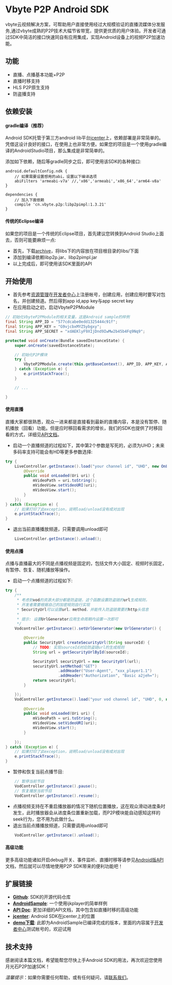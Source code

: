 Vbyte P2P Android SDK
===

vbyte云视频解决方案，可帮助用户直接使用经过大规模验证的直播流媒体分发服务,通过vbyte成熟的P2P技术大幅节省带宽，提供更优质的用户体验。开发者可通过SDK中简洁的接口快速同自有应用集成，实现Android设备上的视频P2P加速功能。

## 功能

- 直播、点播基本功能+P2P
- 直播时移支持
- HLS P2P原生支持
- 防盗播支持

## 依赖安装

#### gradle编译（推荐）

Android SDK托管于第三方android lib平台[jcenter][9]上，依赖部署是非常简单的。凭借这设计良好的接口，在使用上也非常方便。如果您的项目是一个使用gradle编译的AndroidStudio项目，那么集成是非常简单的。

添加如下依赖，随后等gradle同步之后，即可使用该SDK的各种接口:

```
android.defaultConfig.ndk {
    // 如果需要设置想用的abi，设置以下编译选项
    abiFilters 'armeabi-v7a' //,'x86','armeabi','x86_64','arm64-v8a'
}

dependencies {
    // 加入下面依赖
    compile 'cn.vbyte.p2p:libp2pimpl:1.3.21'
}
```

#### 传统的Eclipse编译

如果您的项目是一个传统的Eclipse项目，首先建议您转换到Android Studio上面去，否则可能要麻烦一点:

- 首先，下载[archive][7]，将libs下的内容放在项目根目录的libs/下面
- 添加到编译依赖libp2p.jar、libp2pimpl.jar
- 以上完成后，即可使用该SDK里面的API

## 开始使用

- 首先参考[资源管理][8]在[开发者中心][1]上注册帐号，创建应用，创建应用时要写对包名，并创建频道。然后得到app id,app key与app secret key
- 在应用启动之初，启动VbyteP2PModule
```java
// 初始化VbyteP2PModule的相关变量，这是Android sample的样例
final String APP_ID = "577cdcabe0edd1325444c91f";
final String APP_KEY = "G9vjcbxMYZ5ybgxy";
final String APP_SECRET = "xdAEKlyF9XIjDnd9IwMw2b45b4Fq9Nq9";

protected void onCreate(Bundle savedInstanceState) {
    super.onCreate(savedInstanceState);

    // 初始化P2P模块
    try {
        VbyteP2PModule.create(this.getBaseContext(), APP_ID, APP_KEY, APP_SECRET);
    } catch (Exception e) {
        e.printStackTrace();
    }

    // ... 

}
```

#### 使用直播

直播大家都很熟悉，观众一进来都是直接看到最新的直播内容，本是没有暂停、随机播放（回看）功能。但是应时移回看需求的增长，我们的SDK也提供了时移回看的方式，详细见[API文档][2]。

- 启动一个直播频道的过程如下，其中第2个参数是写死的，必须为UHD；未来多码率支持可能会有HD等更多参数选择:
```java
try {
    LiveController.getInstance().load("your channel id", "UHD", new OnLoadedListener() {
        @Override
        public void onLoaded(Uri uri) {
            mVideoPath = uri.toString();
            mVideoView.setVideoURI(uri);
            mVideoView.start();
        }
    });
} catch (Exception e) {
    // 如果打印了此exception，说明load/unload没有成对出现
    e.printStackTrace();
}
```
- 退出当前直播播放频道，只需要调用unload即可
```java
    LiveController.getInstance().unload();
```

#### 使用点播

点播与直播最大的不同是点播视频是固定的，包括文件大小固定、视频时长固定，有暂停、恢复、随机播放等操作。

- 启动一个点播频道的过程如下:
```java
try {
    /**
     * 考虑到vod的资源大部分都是防盗链，这个函数设置防盗链的url生成规则，
     * 开发者需要根据自己的加密规则自行实现
     * SecurityUrl可以设置url、method，并能传入防盗链需要的http头信息
     *
     * 提示: 设置UrlGenerator应用生命周期内设置一次即可
     */
    Vodcontroller.getInstance().setUrlGenerator(new UrlGenerator() {

        @Override
        public SecurityUrl createSecurityUrl(String sourceId) {
            // TODO: 实现sourceId对应防盗链url的生成规则
            String url = getSecurityUrlById(sourceId);

            SecurityUrl securityUrl = new SecurityUrl(url);
            securityUrl.setMethod("GET")                                // 默认就是GET
                       .addHeader("User-Agent", "xxx_player1.1")        // 有需要根据请求头设置防盗链的可在此设置
                       .addHeader("Authorization", "Basic a2jeh=");
            return securityUrl;
        }

    });
    VodController.getInstance().load("your vod channel id", "UHD", 0, new OnLoadedListener() {
    
        @Override
        public void onLoaded(Uri uri) {
            mVideoPath = uri.toString();
            mVideoView.setVideoURI(uri);
            mVideoView.start();
        }
        
    });
} catch (Exception e) {
    // 如果打印了此exception，说明load/unload没有成对出现
    e.printStackTrace();
}
```
- 暂停和恢复当前点播节目:
```java
    // 暂停当前节目
    VodController.getInstance().pause();
    // 恢复播放当前节目
    VodController.getInstance().resume();
```
- 点播视频支持在不重启播放器的情况下随机位置播放，这在观众滑动进度条时发生，此时播放器会从进度条位置重新加载，而P2P模块能自动感知这样的seek行为，您不用为此做什么。
- 退出当前点播播放频道，只需要调用unload即可
```java
    VodController.getInstance().unload();
```

#### 高级功能

更多高级功能诸如开启debug开关、事件监听、直播时移等请参见[Android版API][2]文档，然后就可以尽情地使用P2P SDK带来的便利功能吧！

## 扩展链接

* **[Github][3]**: SDK的开源代码仓库
* **[AndroidSample][4]**: 一个使用ijkplayer的简单样例
* **[API Doc][2]**: 更加详细的API文档，其中包含如直播时移的高级功能
* **[jcenter][5]**: Android SDK在jcenter上的位置
* **[demo下载][6]**: 此即为AndroidSample已编译完成的版本，里面的内容属于[开发者中心][1]测试帐号的，欢迎试用

## 技术支持

感谢阅读本篇文档，希望能帮您尽快上手Android SDK的用法，再次欢迎您使用月光石P2P加速SDK！

*温馨提示*：如果你需要任何帮助，或有任何疑问，请[联系我们](mailto:contact@exatech.cn)。

[1]: http://devcenter.vbyte.cn
[2]: http://docs.vbyte.cn/api/android/
[3]: https://github.com/Vbytes/libp2pimpl-android
[4]: https://github.com/Vbytes/android-sample
[5]: https://bintray.com/vbyte/maven/libp2pimpl
[6]: http://data1.vbyte.cn/apk/vbyte-demo.20160921.apk
[7]: http://data1.vbyte.cn/pkg/20160921.tar.gz
[8]: http://docs.vbyte.cn/manage/base/
[9]: https://bintray.com/
